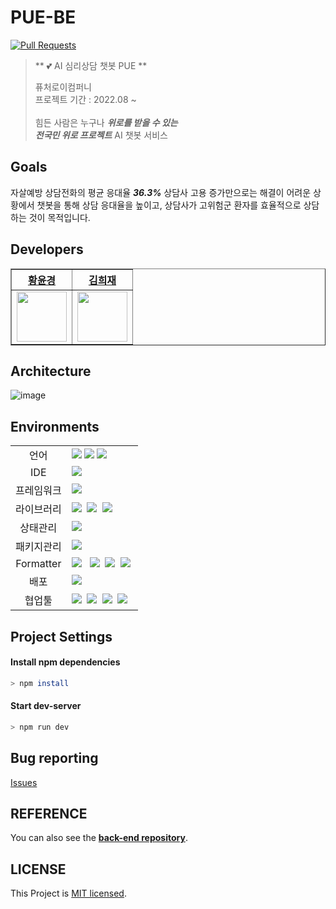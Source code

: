 # PUE-BE
[![Pull Requests][pr-shield]][pr-url]
> ** :two_hearts: AI 심리상담 챗봇 PUE **  
>
> 퓨처로이컴퍼니 <br>
> 프로젝트 기간 : 2022.08 ~ <br> <br>
> 힘든 사람은 누구나 ***위로를 받을 수 있는*** <br>
> ***전국민 위로 프로젝트*** AI 챗봇 서비스 <br> 
>

## Goals
자살예방 상담전화의 평균 응대율 ***36.3%***
상담사 고용 증가만으로는 해결이 어려운 상황에서 챗봇을 통해 상담 응대율을 높이고, 상담사가 고위험군 환자를 효율적으로 상담하는 것이 목적입니다.

## Developers
<div align="left">
    <table border="1">
        <th><a href="https://github.com/yunkyung-Hwang">황윤경</a></th>
        <th><a href="https://github.com/iowa329">김희재</a></th>
        <tr>
            <td>
                <img src="https://github.com/yunkyung-Hwang.png" width='80' />
            </td>
            <td>
                <img src="https://github.com/iowa329.png" width='80' />
            </td>
        </tr>
    </table>
</div>

## Architecture
![image](https://user-images.githubusercontent.com/79739512/190148440-01118f73-405c-46a2-89b2-8e1d3bca530f.png)


## Environments
<table>
<tr>
 <td align="center">언어</td>
 <td>
  <img src="https://img.shields.io/badge/HTML5-E34F26?style=for-the-badge&logo=HTML5&logoColor=ffffff"/>
  <img src="https://img.shields.io/badge/CSS3-1572B6?style=for-the-badge&logo=CSS3&logoColor=ffffff"/>
  <img src="https://img.shields.io/badge/TypeScript-3178c6?style=for-the-badge&logo=Typescript&logoColor=ffffff"/>
 </td>
</tr>
<tr>
 <td align="center">IDE</td>
 <td>
    <img src="https://img.shields.io/badge/VisualStudioCode-007ACC?style=for-the-badge&logo=Visual%20Studio%20Code&logoColor=white"/>&nbsp </td>
</tr>
<tr>
 <td align="center">프레임워크</td>
 <td>
     <img src="https://img.shields.io/badge/Next.js-000?style=for-the-badge&logo=Next.js&logoColor=ffffff"/>&nbsp
 </td>
</tr>
<tr>
 <td align="center">라이브러리</td>
 <td>
  <img src="https://img.shields.io/badge/React-61DAFB?style=for-the-badge&logo=React&logoColor=ffffff"/>&nbsp
  <img src="https://img.shields.io/badge/Emotion-DB7093?style=for-the-badge&logo=emotion&logoColor=ffffff"/>&nbsp
  <img src="https://img.shields.io/badge/Axios-8DD6F9?style=for-the-badge"/>&nbsp </td>
</tr>
<tr>
 <td align="center">상태관리</td>
 <td>
  <img src="https://img.shields.io/badge/Recoil-0064FF?style=for-the-badge">&nbsp
 </td>
</tr>
<tr>
 <td align="center">패키지관리</td>
 <td>
    <img src="https://img.shields.io/badge/NPM-2C8EBB?style=for-the-badge&logo=npm&logoColor=white"/>&nbsp
  </td>
</tr>
<tr>
 <td align="center">Formatter</td>
 <td>
  <img src="https://img.shields.io/badge/ESLint-4B32C3?style=for-the-badge&logo=ESLint&logoColor=ffffff"/> &nbsp
  <img src="https://img.shields.io/badge/Prettier-F7B93E?style=for-the-badge&logo=Prettier&logoColor=ffffff"/>&nbsp
  <img src="https://img.shields.io/badge/husky-42b983?style=for-the-badge"/>&nbsp
  <img src="https://img.shields.io/badge/lint staged-654321?style=for-the-badge"/>&nbsp</td>
</tr>
<tr>
 <td align="center">배포</td>
 <td><img src="https://img.shields.io/badge/Vercel-000?style=for-the-badge&logo=Vercel&logoColor=ffffff"/>&nbsp </td>
</tr>
<tr>
 <td align="center">협업툴</td>
 <td>
    <img src="https://img.shields.io/badge/Figma-F24E1E?style=for-the-badge&logo=Figma&logoColor=white"/>&nbsp
    <img src="https://img.shields.io/badge/Slack-4A154B?style=for-the-badge&logo=Slack&logoColor=white"/>&nbsp
    <img src="https://img.shields.io/badge/Notion-000000?style=for-the-badge&logo=Notion&logoColor=white"/>&nbsp
    <img src="https://img.shields.io/badge/GitHub-181717?style=for-the-badge&logo=GitHub&logoColor=white"/>&nbsp
 </td>
</tr>
</table>


## Project Settings

#### Install npm  dependencies

```bash
> npm install
```

#### Start dev-server

```bash
> npm run dev
```

## Bug reporting
[Issues](https://github.com/dnd-side-project/dnd-7th-3-frontend/issues?q=is%3Aissue+is%3Aopen+sort%3Aupdated-desc)

## REFERENCE
You can also see the [**back-end repository**](https://github.com/dnd-side-project/dnd-7th-3-backend).

## LICENSE
This Project is [MIT licensed](https://github.com/dnd-side-project/dnd-7th-3-frontend/blob/main/LICENSE).



[pr-shield]: https://img.shields.io/github/issues-pr/Study-CodingTest/Study?style=for-the-badge
[pr-url]: https://github.com/PUE-AI-ChatBot/PUE-FE
